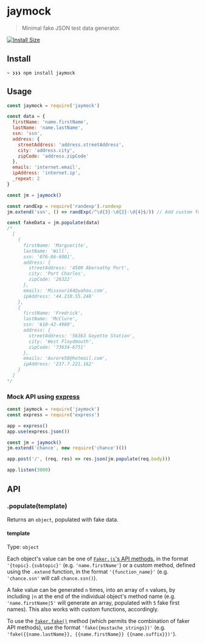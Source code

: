 # jaymock

> Minimal fake JSON test data generator.

[![Install Size](https://packagephobia.now.sh/badge?p=@unmock/jaymock)](https://packagephobia.now.sh/result?p=@unmock/jaymock)

## Install

```
~ ❯❯❯ npm install jaymock
```

## Usage

```js
const jaymock = require('jaymock')

const data = {
  firstName: 'name.firstName',
  lastName: 'name.lastName',
  ssn: 'ssn',
  address: {
    streetAddress: 'address.streetAddress',
    city: 'address.city',
    zipCode: 'address.zipCode'
  },
  emails: 'internet.email',
  ipAddress: 'internet.ip',
  _repeat: 2
}

const jm = jaymock()

const randExp = require('randexp').randexp
jm.extend('ssn', () => randExp(/^\d{3}-\d{2}-\d{4}$/)) // Add custom functions using `jaymock.extend`

const fakeData = jm.populate(data)
/*
  [
    {
      firstName: 'Marguerite',
      lastName: 'Will',
      ssn: '076-86-6001',
      address: {
        streetAddress: '4509 Abernathy Port',
        city: 'Port Charles',
        zipCode: '26322'
      },
      emails: 'Missouri64@yahoo.com',
      ipAddress: '44.210.55.248'
    },
    {
      firstName: 'Fredrick',
      lastName: 'McClure',
      ssn: '610-42-4980',
      address: {
        streetAddress: '56363 Goyette Station',
        city: 'West Floydmouth',
        zipCode: '73634-6751'
      },
      emails: 'Aurore58@hotmail.com',
      ipAddress: '237.7.221.162'
    }
  ]
*/
```

### Mock API using [express](https://github.com/expressjs/express)

```js
const jaymock = require('jaymock')
const express = require('express')

app = express()
app.use(express.json())

const jm = jaymock()
jm.extend('chance', new require('chance')())

app.post('/', (req, res) => res.json(jm.populate(req.body)))

app.listen(3000)
```

## API

### .populate(template)

Returns an `object`, populated with fake data.

#### template

Type: `object`

Each object's value can be one of [`Faker.js`'s API methods](https://github.com/marak/Faker.js/#api-methods), in the format `'{topic}.{subtopic}'` (e.g. `'name.firstName'`) or a custom method, defined using the `.extend` function, in the format `'{function_name}'` (e.g. `'chance.ssn'` will call `chance.ssn()`).

A fake value can be generated `n` times, into an array of `n` values, by including `|n` at the end of the individual object's method name (e.g. `'name.firstName|5'` will generate an array, populated with `5` fake first names). This also works with custom functions, accordingly.

To use the [`faker.fake()`](https://github.com/marak/Faker.js/#fakerfake) method (which permits the combination of faker API methods), use the format `'fake({mustache_strings})'` (e.g. `'fake({{name.lastName}}, {{name.firstName}} {{name.suffix}})'`).